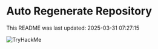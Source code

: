# Auto Regenerate Repository

This README was last updated: 2025-03-31 07:27:15

 ![TryHackMe](https://tryhackme.com/badge/533634)